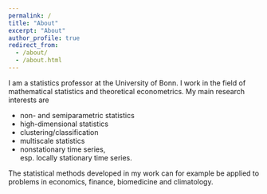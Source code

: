 ```yaml
---
permalink: /
title: "About"
excerpt: "About"
author_profile: true
redirect_from: 
  - /about/
  - /about.html
---
```


I am a statistics professor at the University of Bonn.
I work in the field of mathematical statistics and theoretical econometrics. 
My main research interests are 

* non- and semiparametric statistics 
* high-dimensional statistics
* clustering/classification 
* multiscale statistics 
* nonstationary time series, <br/>
  esp. locally stationary time series.
 
The statistical methods developed in my work can for example be applied to problems in economics, finance, biomedicine and climatology.
